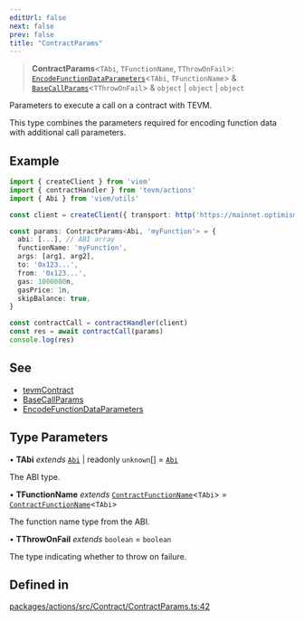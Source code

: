 ```yaml
---
editUrl: false
next: false
prev: false
title: "ContractParams"
---
```


> **ContractParams**\<`TAbi`, `TFunctionName`, `TThrowOnFail`\>: [`EncodeFunctionDataParameters`](/reference/tevm/utils/type-aliases/encodefunctiondataparameters/)\<`TAbi`, `TFunctionName`\> & [`BaseCallParams`](/reference/tevm/actions/type-aliases/basecallparams/)\<`TThrowOnFail`\> & `object` \| `object` \| `object`

Parameters to execute a call on a contract with TEVM.

This type combines the parameters required for encoding function data with additional call parameters.

## Example

```typescript
import { createClient } from 'viem'
import { contractHandler } from 'tevm/actions'
import { Abi } from 'viem/utils'

const client = createClient({ transport: http('https://mainnet.optimism.io')({}) })

const params: ContractParams<Abi, 'myFunction'> = {
  abi: [...], // ABI array
  functionName: 'myFunction',
  args: [arg1, arg2],
  to: '0x123...',
  from: '0x123...',
  gas: 1000000n,
  gasPrice: 1n,
  skipBalance: true,
}

const contractCall = contractHandler(client)
const res = await contractCall(params)
console.log(res)
```

## See

 - [tevmContract](https://tevm.sh/reference/tevm/memory-client/functions/tevmContract)
 - [BaseCallParams](../../../../../../../reference/tevm/actions/type-aliases/basecallparams)
 - [EncodeFunctionDataParameters](../../../../../../../reference/tevm/utils/type-aliases/encodefunctiondataparameters)

## Type Parameters

• **TAbi** *extends* [`Abi`](/reference/tevm/actions/type-aliases/abi/) \| readonly `unknown`[] = [`Abi`](/reference/tevm/actions/type-aliases/abi/)

The ABI type.

• **TFunctionName** *extends* [`ContractFunctionName`](/reference/tevm/utils/type-aliases/contractfunctionname/)\<`TAbi`\> = [`ContractFunctionName`](/reference/tevm/utils/type-aliases/contractfunctionname/)\<`TAbi`\>

The function name type from the ABI.

• **TThrowOnFail** *extends* `boolean` = `boolean`

The type indicating whether to throw on failure.

## Defined in

[packages/actions/src/Contract/ContractParams.ts:42](https://github.com/evmts/tevm-monorepo/blob/main/packages/actions/src/Contract/ContractParams.ts#L42)
